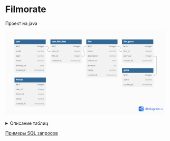 # Filmorate

Проект на java

![cхема базы данных](db/filmorate_db.png)

<details>
<summary>Описание таблиц</summary>
Базовые таблицы:
user - пользователи,
film - фильмы,
genre - справочник жанров

Таблицы пересечений:
friends - связи "друзья" между двумя пользователями
user_film_likes - связи "лайк" между пользователем и фильмом
film_genre - связь фильма с жанрами
</details>

[Примеры SQL запросов](db/sql-example.sql)

